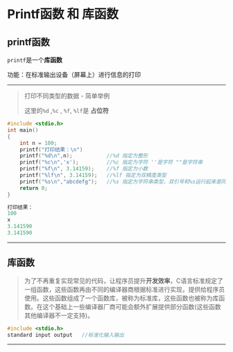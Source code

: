 # Printf函数 和 库函数

## printf函数

`printf`是一个**库函数**

功能：在标准输出设备（屏幕上）进行信息的打印

---

> 打印不同类型的数据 - 简单举例
>
> 这里的`%d` ,`%c` , `%f`,  `%lf`是 **占位符**

```c
#include <stdio.h>
int main()
{
	int n = 100;
    printf("打印结果：\n")
	printf("%d\n",n);			//%d 指定为整形
	printf("%c\n",'x');			//%c 指定为字符 ''是字符 ""是字符串
	printf("%f\n", 3.14159);	//%f 指定为小数
	printf("%lf\n", 3.14159);	//%lf 指定为双精度类型
    printf("%s\n","abcdefg");	//%s 指定为字符串类型，双引号和%s运行起来是同样的效果
	return 0;
}
```

```c
打印结果：
100
x
3.141590
3.141590
```

---

## 库函数

> 为了不再重复实现常见的代码，让程序员提升**开发效率**，C语言标准规定了一组函数，这些函数再由不同的编译器商根据标准进行实现，提供给程序员使用。这些函数组成了一个函数库，被称为标准库，这些函数也被称为库函数。在这个基础上一些编译器厂商可能会额外扩展提供部分函数(这些函数其他编译器不一定支持)。

```c
#include <stdio.h>
standard input output	//标准化输入输出
```

---

